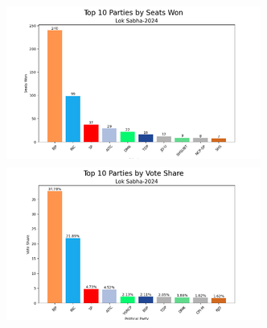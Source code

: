 ![Top-10 Parties by Seats Won](images/top_ten_seats.png)

![Top-10 Parties by Vote Share](images/top_ten_voteshare.png)


